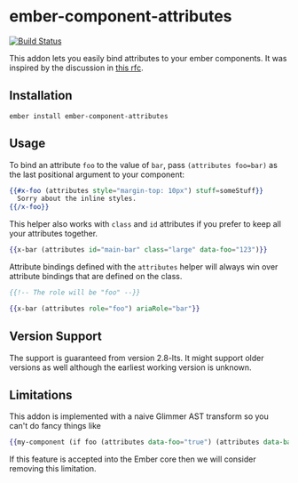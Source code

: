 # ember-component-attributes
[![Build Status](https://travis-ci.org/mmun/ember-component-attributes.svg?branch=master)](https://travis-ci.org/mmun/ember-component-attributes)

This addon lets you easily bind attributes to your ember components.
It was inspired by the discussion in [this rfc](https://github.com/emberjs/rfcs/pull/242).

## Installation

```
ember install ember-component-attributes
```

## Usage

To bind an attribute `foo` to the value of `bar`, pass `(attributes foo=bar)` as the last positional argument to your component:

```hbs
{{#x-foo (attributes style="margin-top: 10px") stuff=someStuff}}
  Sorry about the inline styles.
{{/x-foo}}
```

This helper also works with `class` and `id` attributes if you prefer to keep all your attributes together.

```hbs
{{x-bar (attributes id="main-bar" class="large" data-foo="123")}}
```

Attribute bindings defined with the `attributes` helper will always win over attribute bindings that are defined on the class.

```hbs
{{!-- The role will be "foo" --}}

{{x-bar (attributes role="foo") ariaRole="bar"}}
```

## Version Support
The support is guaranteed from version 2.8-lts. It might support older versions as well although the earliest working version is unknown.

## Limitations

This addon is implemented with a naive Glimmer AST transform so you can't do fancy things like

```hbs
{{my-component (if foo (attributes data-foo="true") (attributes data-bar="true"))}}
```

If this feature is accepted into the Ember core then we will consider removing this limitation.
